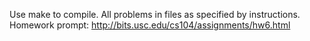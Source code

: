 Use make to compile. All problems in files as specified by instructions. 
Homework prompt: http://bits.usc.edu/cs104/assignments/hw6.html
